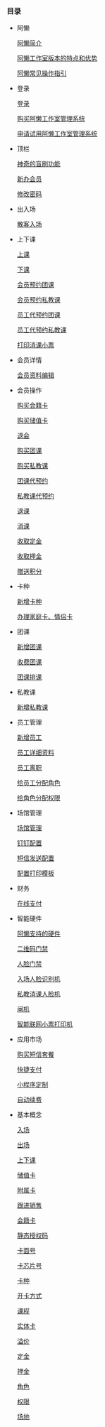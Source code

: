 ### 目录

- 阿懒

  [阿懒简介](阿懒/阿懒简介)

  [阿懒工作室版本的特点和优势](阿懒/阿懒工作室版本的特点和优势)

  [阿懒常见操作指引](阿懒/阿懒常见操作指引)

- 登录

  [登录](登录/登录)

  [购买阿懒工作室管理系统](登录/购买阿懒工作室管理系统)

  [申请试用阿懒工作室管理系统](登录/申请试用阿懒工作室管理系统)

- 顶栏

  [神奇的盲刷功能](顶栏/神奇的盲刷功能)

  [新办会员](顶栏/新办会员)

  [修改密码](顶栏/修改密码)

- 出入场

  [散客入场](出入场/散客入场)

- 上下课

  [上课](上下课/上课)

  [下课](上下课/下课)

  [会员预约团课](上下课/会员预约团课)

  [会员预约私教课](上下课/会员预约私教课)

  [员工代预约团课](上下课/员工代预约团课)

  [员工代预约私教课](上下课/员工代预约私教课)

  [打印消课小票](上下课/打印消课小票)

- 会员详情

  [会员资料编辑](会员详情/会员资料编辑)

- 会员操作

  [购买会籍卡](会员操作/购买会籍卡)

  [购买储值卡](会员操作/购买储值卡)

  [退会](会员操作/退会)

  [购买团课](会员操作/购买团课)

  [购买私教课](会员操作/购买私教课)

  [团课代预约](会员操作/团课代预约)

  [私教课代预约](会员操作/私教课代预约)

  [退课](会员操作/退课)

  [消课](会员操作/消课)

  [收取定金](会员操作/收取定金)

  [收取押金](会员操作/收取押金)

  [赠送积分](会员操作/赠送积分)

- 卡种

  [新增卡种](卡种/新增卡种)

  [办理家庭卡、情侣卡](卡种/办理家庭卡、情侣卡)

- 团课

  [新增团课](团课/新增团课)

  [收费团课](团课/收费团课)

  [团课排课](团课/团课排课)

- 私教课

  [新增私教课](私教课/新增私教课)

- 员工管理

  [新增员工](员工管理/新增员工)

  [员工详细资料](员工管理/员工详细资料)

  [员工离职](员工管理/员工离职)

  [给员工分配角色](员工管理/给员工分配角色)

  [给角色分配权限](员工管理/给角色分配权限)

- 场馆管理

  [场馆管理](场馆管理/场馆管理)

  [钉钉配置](场馆管理/钉钉配置)

  [短信发送配置](场馆管理/短信发送配置)

  [配置打印模板](场馆管理/配置打印模板)

- 财务

  [在线支付](财务/在线支付)

- 智能硬件

  [阿懒支持的硬件](智能硬件/阿懒支持的硬件)

  [二维码门禁](智能硬件/二维码门禁)

  [人脸门禁](智能硬件/人脸门禁)

  [入场人脸识别机](智能硬件/入场人脸识别机)

  [私教消课人脸机](智能硬件/私教消课人脸机)

  [闸机](智能硬件/闸机)

  [智能联网小票打印机](智能硬件/智能联网小票打印机)

- 应用市场

  [购买短信套餐](应用市场/购买短信套餐)

  [快捷支付](应用市场/快捷支付)

  [小程序定制](应用市场/小程序定制)

  [自动续费](智能硬件/自动续费)

- 基本概念

  [入场](基本概念/入场)

  [出场](基本概念/出场)

  [上下课](基本概念/上下课)

  [储值卡](基本概念/储值卡)

  [附属卡](基本概念/附属卡)

  [跟进销售](基本概念/跟进销售)

  [会籍卡](基本概念/会籍卡)

  [静态授权码](基本概念/静态授权码)

  [卡面号](基本概念/卡面号)

  [卡芯片号](基本概念/卡芯片号)

  [卡种](基本概念/卡种)

  [开卡方式](基本概念/开卡方式)

  [课程](基本概念/课程)

  [实体卡](基本概念/实体卡)

  [溢价](基本概念/溢价)

  [定金](基本概念/定金)

  [押金](基本概念/押金)

  [角色](基本概念/角色)

  [权限](基本概念/权限)

  [场地](基本概念/场地)